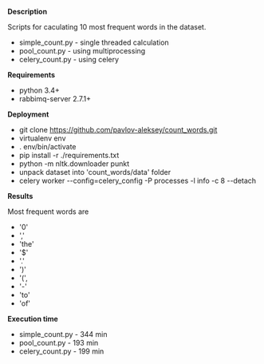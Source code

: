 **Description**

Scripts for caculating 10 most frequent words in the dataset.
- simple_count.py - single threaded calculation
- pool_count.py - using multiprocessing
- celery_count.py - using celery

**Requirements**
- python 3.4+
- rabbimq-server 2.7.1+

**Deployment**
- git clone https://github.com/pavlov-aleksey/count_words.git
- virtualenv env
- . env/bin/activate
- pip install -r ./requirements.txt
- python -m nltk.downloader punkt
- unpack dataset into 'count_words/data' folder
- celery worker --config=celery_config -P processes -l info -c 8 --detach

**Results**

Most frequent words are
- '0'
- ','
- 'the'
- '$'
- '.'
- ')'
- '(',
- '-'
- 'to'
- 'of'

**Execution time**
- simple_count.py - 344 min
- pool_count.py - 193 min
- celery_count.py - 199 min
